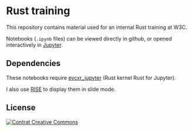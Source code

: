 # Rust training

This repository contains material used for an internal Rust training at W3C.

Notebooks (`.ipynb` files) can be viewed directly in github,
or opened interactively in [Jupyter](https://jupyter.org/).


## Dependencies

These notebooks require [evcxr_jupyter](https://github.com/google/evcxr/blob/master/evcxr_jupyter/README.md)
(Rust kernel Rust for Jupyter).

I also use [RISE](https://github.com/damianavila/RISE) to display them in slide mode.

## License

<a rel="license" href="http://creativecommons.org/licenses/by-nc-sa/2.0/fr/"><img alt="Contrat Creative Commons" style="border-width:0" src="http://i.creativecommons.org/l/by-nc-sa/2.0/fr/88x31.png" /></a>